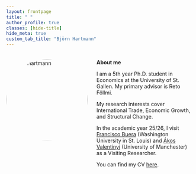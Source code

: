 ```yaml
---
layout: frontpage
title: " "
author_profile: true
classes: [hide-title]
hide_meta: true
custom_tab_title: "Björn Hartmann"
---
```


<style>
/* Outer site wrapper — let the page breathe */
.initial-content {
  max-width: 1600px !important;   /* ↑ was 1400; this was the choke point */
  margin-left: auto;
  margin-right: auto;
  padding-left: 2rem;
  padding-right: 2rem;
}

/* Scope ONLY to this page via #main.frontpage-wide */
#main.frontpage-wide{
  max-width: 1600px;
  margin: 0 auto;
  padding: 0 2rem;

  /* Sidebar | Content grid */
  display: grid;
  grid-template-columns: 240px minmax(0, 1fr);
  column-gap: 2rem;
  align-items: start;
}

/* Sidebar column */
#main.frontpage-wide .sidebar{
  grid-column: 1;
  grid-row: 1;
  width: 240px;
  max-width: 240px;
  position: sticky;      /* optional */
  top: 2rem;
}

/* Content column */
#main.frontpage-wide article.page{
  grid-column: 2;
  grid-row: 1;
  min-width: 0;                 /* critical for grid overflow */
}

/* Remove the theme's clamp + float layout ONLY here */
#main.frontpage-wide .page__inner-wrap,
#main.frontpage-wide .page__content{
  max-width: none !important;
  width: 100% !important;
  min-width: 0 !important;
  float: none !important;
  clear: none !important;
  display: block !important;
  flex: 1 1 auto !important;    /* neutralize flex sizing */
}

/* About block: image left, text right */
.about-wrapper{
  display: grid;
  grid-template-columns: 220px 1fr;
  column-gap: 1.5rem;
  align-items: start;
  margin-top: 2rem;
}
.about-wrapper img.home-portrait{
  width: 220px; height: 220px; object-fit: cover; border-radius: 50%;
}
.about-text{ min-width: 0; }

/* Stack on mobile */
@media (max-width: 700px){
  #main.frontpage-wide{ grid-template-columns: 1fr; }
  .about-wrapper{ grid-template-columns: 1fr; }
  .about-wrapper img.home-portrait{ margin-bottom: 1rem; }
}
</style>

<div class="about-wrapper">
  <img src="{{ '/assets/images/me.jpg' | relative_url }}" alt="Björn Hartmann" class="home-portrait">
  <div class="about-text">
    <strong>About me</strong>
    <p>I am a 5th year Ph.D. student in Economics at the University of St. Gallen. 
    My primary advisor is Reto Föllmi.</p>
    <p>My research interests cover International Trade, Economic Growth, and Structural Change.</p>
    <p>In the academic year 25/26, I visit
    <a href="https://sites.google.com/site/fjbuera/" target="_blank" rel="noopener">Francisco Buera</a> (Washington University in St. Louis) and 
    <a href="https://sites.google.com/site/valentinyiakos/" target="_blank" rel="noopener">Ákos Valentinyi</a> (University of Manchester) as a Visiting Researcher.</p>
    <p>You can find my CV <a href="/files/Academic_CV.pdf" target="_blank" rel="noopener">here</a>.</p>
  </div>
</div>
